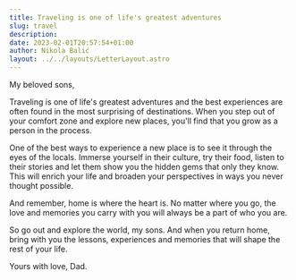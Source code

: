 ```yaml
---
title: Traveling is one of life's greatest adventures
slug: travel
description:
date: 2023-02-01T20:57:54+01:00
author: Nikola Balić
layout: ../../layouts/LetterLayout.astro
---
```


My beloved sons,

Traveling is one of life's greatest adventures and the best experiences are often found in the most surprising of destinations. When you step out of your comfort zone and explore new places, you'll find that you grow as a person in the process.

One of the best ways to experience a new place is to see it through the eyes of the locals. Immerse yourself in their culture, try their food, listen to their stories and let them show you the hidden gems that only they know. This will enrich your life and broaden your perspectives in ways you never thought possible.

And remember, home is where the heart is. No matter where you go, the love and memories you carry with you will always be a part of who you are.

So go out and explore the world, my sons. And when you return home, bring with you the lessons, experiences and memories that will shape the rest of your life.

Yours with love,
Dad.
